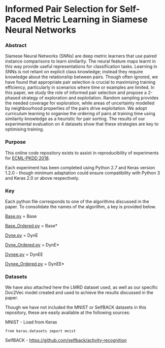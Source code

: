 # Informed Pair Selection for Self-Paced Metric Learning in Siamese Neural Networks

### Abstract
Siamese Neural Networks (SNNs) are deep metric learners that use paired instance comparisons to learn similarity. The neural feature maps learnt in this way provide useful representations for classification tasks. Learning in SNNs is not reliant on explicit class knowledge; instead they require knowledge about the relationship between pairs. Though often ignored, we have found that appropriate pair selection is crucial to maximising training efficiency, particularly in scenarios where time or examples are limited. In this paper, we study the role of informed pair selection and propose a 2-phased strategy of exploration and exploitation. Random sampling provides the needed coverage for exploration, while areas of uncertainty modelled by neighbourhood properties of the pairs drive exploitation. We adopt curriculum learning to organise the ordering of pairs at training time using similarity knowledge as a heuristic for pair sorting. The results of our experimental evaluation on 4 datasets show that these strategies are key to optimising training.


### Purpose
This online code repository exists to assist in reproducibility of experiments for [ECML-PKDD 2018](http://www.ecmlpkdd2018.org/).

Each experiment has been completed using Python 2.7 and Keras version 1.2.0 - though minimum adaptation could ensure compatibility with Python 3 and Keras 2.0 or above respectively.


### Key
Each python file corresponds to one of the algorithms discussed in the paper. To consolidate the names of the algorithm, a key is provided below.

  [Base.py](https://github.com/Kyle-RGU/Informed-Pair-Selection/blob/master/Informed%20Pair%20Selection/SNN_Base.py) = Base
  
  [Base_Ordered.py](https://github.com/Kyle-RGU/Informed-Pair-Selection/blob/master/Informed%20Pair%20Selection/SNN_Base_Ordered.py) = Base*
  
  [Dyne.py](https://github.com/Kyle-RGU/Informed-Pair-Selection/blob/master/Informed%20Pair%20Selection/SNN_Dyne.py) = DynE
  
  [Dyne_Ordered.py](https://github.com/Kyle-RGU/Informed-Pair-Selection/blob/master/Informed%20Pair%20Selection/SNN_Dyne_Ordered.py) = DynE*
  
  [Dynee.py](https://github.com/Kyle-RGU/Informed-Pair-Selection/blob/master/Informed%20Pair%20Selection/SNN_Dynee.py) = DynEE
  
  [Dynee_Ordered.py](https://github.com/Kyle-RGU/Informed-Pair-Selection/blob/master/Informed%20Pair%20Selection/SNN_Dynee_Ordered.py) = DynEE*
  

### Datasets
We have also attached here the LMRD dataset used, as well as our specific Doc2Vec model created and used to achieve the results discussed in the paper. 

Though we have not included the MNIST or SelfBACK datasets in this repository, these are easily available at the following sources:

  MNIST - Load from Keras
  
    from keras.datasets import mnist
  
  SelfBACK - https://github.com/selfback/activity-recognition
